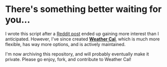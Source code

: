 # There's something better waiting for you...
I wrote this script after a [Reddit post](https://www.reddit.com/r/iOSsetups/comments/j1o6v4/automatically_create_transparent_widgets_with/) ended up gaining more interest than I anticipated. However, I've since created [__Weather Cal__](https://github.com/mzeryck/Weather-Cal), which is much more flexible, has way more options, and is actively maintained.

I'm now archiving this repository, and will probably eventually make it private. Please go enjoy, fork, and contribute to Weather Cal!

